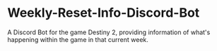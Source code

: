 # Weekly-Reset-Info-Discord-Bot

A Discord Bot for the game Destiny 2, providing information of what's happening within the game in that current week.
